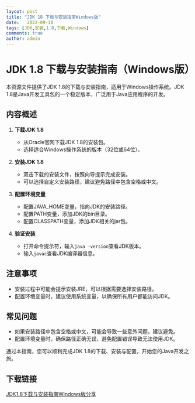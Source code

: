 ```yaml
---
layout: post
title: "JDK 18 下载与安装指南Windows版"
date:   2022-09-10
tags: [JDK,安装,1.8,下载,Windows]
comments: true
author: admin
---
```

# JDK 1.8 下载与安装指南（Windows版）

本资源文件提供了JDK 1.8的下载与安装指南，适用于Windows操作系统。JDK 1.8是Java开发工具包的一个稳定版本，广泛用于Java应用程序的开发。

## 内容概述

1. **下载JDK 1.8**
   - 从Oracle官网下载JDK 1.8的安装包。
   - 选择适合Windows操作系统的版本（32位或64位）。

2. **安装JDK 1.8**
   - 双击下载的安装文件，按照向导提示完成安装。
   - 可以选择自定义安装路径，建议避免路径中包含空格或中文。

3. **配置环境变量**
   - 配置JAVA_HOME变量，指向JDK的安装路径。
   - 配置PATH变量，添加JDK的bin目录。
   - 配置CLASSPATH变量，添加JDK相关的jar包。

4. **验证安装**
   - 打开命令提示符，输入`java -version`查看JDK版本。
   - 输入`javac`查看JDK编译器信息。

## 注意事项

- 安装过程中可能会提示安装JRE，可以根据需要选择安装路径。
- 配置环境变量时，建议使用系统变量，以确保所有用户都能访问JDK。

## 常见问题

- 如果安装路径中包含空格或中文，可能会导致一些意外问题，建议避免。
- 配置环境变量时，确保路径正确无误，避免配置错误导致无法使用JDK。

通过本指南，您可以顺利完成JDK 1.8的下载、安装与配置，开始您的Java开发之旅。

## 下载链接

[JDK1.8下载与安装指南Windows版分享](https://pan.quark.cn/s/8d6410ad45be)